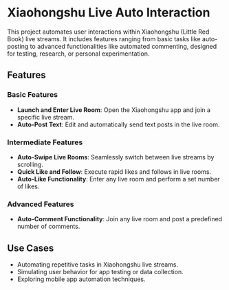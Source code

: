 # Xiaohongshu Live Auto Interaction

This project automates user interactions within Xiaohongshu (Little Red Book) live streams. It includes features ranging from basic tasks like auto-posting to advanced functionalities like automated commenting, designed for testing, research, or personal experimentation.

## Features

### Basic Features
- **Launch and Enter Live Room**: Open the Xiaohongshu app and join a specific live stream.
- **Auto-Post Text**: Edit and automatically send text posts in the live room.

### Intermediate Features
- **Auto-Swipe Live Rooms**: Seamlessly switch between live streams by scrolling.
- **Quick Like and Follow**: Execute rapid likes and follows in live rooms.
- **Auto-Like Functionality**: Enter any live room and perform a set number of likes.

### Advanced Features
- **Auto-Comment Functionality**: Join any live room and post a predefined number of comments.

## Use Cases
- Automating repetitive tasks in Xiaohongshu live streams.
- Simulating user behavior for app testing or data collection.
- Exploring mobile app automation techniques.
